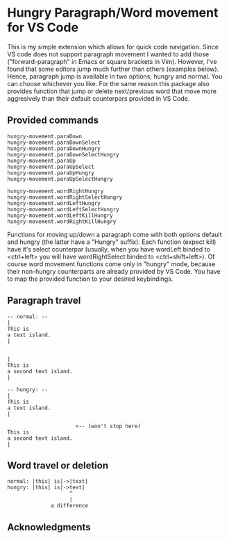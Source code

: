 # Hungry Paragraph/Word movement for VS Code
This is my simple extension which allows for quick code navigation. Since VS
code does not support paragraph movement I wanted to add those
("forward-paragraph" in Emacs or square brackets in Vim). However, I've found
that some editors jump much further than others (examples below). Hence,
paragraph jump is available in two options; hungry and normal. You can choose
whichever you like. For the same reason this package also provides function that
jump or delete next/previous word that move more aggresively than their default
counterpars provided in VS Code.

## Provided commands
```
hungry-movement.paraDown
hungry-movement.paraDownSelect
hungry-movement.paraDownHungry
hungry-movement.paraDownSelectHungry
hungry-movement.paraUp
hungry-movement.paraUpSelect
hungry-movement.paraUpHungry
hungry-movement.paraUpSelectHungry

hungry-movement.wordRightHungry
hungry-movement.wordRightSelectHungry
hungry-movement.wordLeftHungry
hungry-movement.wordLeftSelectHungry
hungry-movement.wordLeftKillHungry
hungry-movement.wordRightKillHungry
```

Functions for moving up/down a paragraph come with both options default and
hungry (the latter have a "Hungry" suffix). Each function (expect kill) have
it's select counterpar (usually, when you have wordLeft binded to <ctrl+left>
you will have wordRightSelect binded to <ctrl+shift+left>). Of course word
movement functions come only in "hungry" mode, because their non-hungry
counterparts are already provided by VS Code. You have to map the provided
function to your desired keybindings.

## Paragraph travel
```
-- normal: --
|
This is
a text island.
|


|
This is
a second text island.
|

-- hungry: --
|
This is
a text island.
|

                      <-- (won't stop here)
This is
a second text island.
|
```

## Word travel or deletion
```
normal: |this| is|->|text|
hungry: |this| is|->text|
                    ^
                    |
              a difference
```

## Acknowledgments
